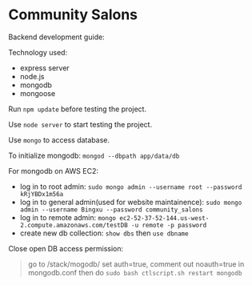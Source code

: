 # Community Salons

Backend development guide:

Technology used:
- express server
- node.js
- mongodb
- mongoose

Run `npm update` before testing the project.

Use `node server` to start testing the project.

Use `mongo` to access database.

To initialize mongodb: `mongod --dbpath app/data/db`

For mongodb on AWS EC2:

- log in to root admin: `sudo mongo admin --username root --password kRjYBDx1m56a`
- log in to general admin(used for website maintainence): `sudo mongo admin --username Bingxu --password community_salons`
- log in to remote admin: `mongo ec2-52-37-52-144.us-west-2.compute.amazonaws.com/testDB -u remote -p password`
- create new db collection: `show dbs` then `use dbname`

Close open DB access permission:
> go to /stack/mogodb/ set auth=true, comment out noauth=true in mongodb.conf
then do `sudo bash ctlscript.sh restart mongodb`